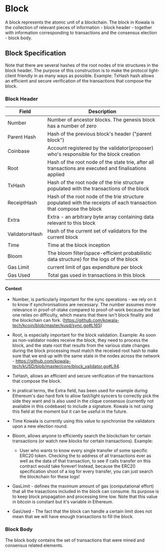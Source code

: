# Block

A block represents the atomic unit of a blockchain. The block in Kowala is the collection of relevant pieces of information - block header - together with information corresponding to transactions and the consensus election - block body.

## Block Specification

Note that there are several hashes of the root nodes of trie structures in the block header. The purpose of this construction is to make the protocol light-client friendly in as many ways as possible.
Example: TxHash hash allows an efficient and secure verification of the transactions that compose the block.

### Block Header

| Field          | Description                                                                                                        |
| -------------- | ------------------------------------------------------------------------------------------------------------------ |
| Number         | Number of ancestor blocks. The genesis block has a number of zero                                                  |
| Parent Hash    | Hash of the previous block's header ("parent block")                                                               |
| Coinbase       | Account registered by the validator(proposer) who's responsible for the block creation                             |
| Root           | Hash of the root node of the state trie, after all transactions are executed and finalisations applied             |
| TxHash         | Hash of the root node of the trie structure populated with the transactions of the block                           |
| ReceiptHash    | Hash of the root node of the trie structure populated with the receipts of each transaction that compose the block |
| Extra          | Extra - an arbitrary byte array containing data relevant to this block                                             |
| ValidatorsHash | Hash of the current set of validators for the current block                                                        |
| Time           | Time at the block inception                                                                                        |
| Bloom          | The bloom filter(space-efficient probabilistic data structure) for the logs of the block                           |
| Gas Limit      | current limit of gas expenditure per block                                                                         |
| Gas Used       | Total gas used in transactions in this block                                                                       |

#### Context

* Number, is particularly important for the sync operations - we rely on it to know if synchronisations are necessary. The number assumes more relevance in proof-of-stake compared to proof-of-work because the last one relies on difficulty, which means that there isn't block finality and the blockchain can fork. (https://github.com/kowala-tech/kcoin/blob/master/kusd/sync.go#L165)

* Root, is especially important for the block validation. Example: As soon as non-validator nodes receive the block, they need to process the block, and the state root that results from the various state changes during the block processing must match the received root hash to make sure that we end up with the same state in the nodes across the network - https://github.com/kowala-tech/kUSD/blob/master/core/block_validator.go#L94.

* TxHash, allows an efficient and secure verification of the transactions that compose the block.

* In pratical terms, the Extra field, has been used for example during Ethereum's dao hard fork to allow fast/light syncers to correctly pick the side they want and is also used in the clique consensus (currently not available in this codebase) to include a signature. Kowala is not using this field at the moment but it can be useful in the future.

* Time Kowala is currently using this value to synchronise the validators upon a new election round.

* Bloom, allows anyone to efficiently search the blockchain for certain transactions (or watch new blocks for certain transactions). Example:

  * User who wants to know every single transfer of some specific ERC20 token. Checking the to address of all transactions ever as well as the data of that transaction, to see if calls transfer on this contract would take forever! Instead, because the ERC20 specification shoot of a log for every transfer, you can just search the blockchain for these logs!

* GasLimit - defines the maximum amount of gas (computational effort) that all the trasactions included in the block can consume. Its purpose is to keep block propagation and processing time low. Note that this value in bitcoin is constant but it's variable in Ethereum.

* GasUsed - The fact that the block can handle a certain limit does not mean that we will have enough transactions to fill the block.

### Block Body

The block body contains the set of transactions that were mined and consensus related elements.
